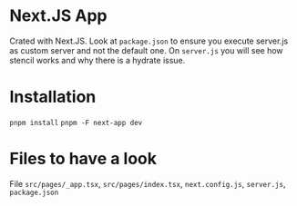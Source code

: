 # Next.JS App
Crated with Next.JS. Look at `package.json` to ensure you execute server.js as custom server and not the default one.
On `server.js` you will see how stencil works and why there is a hydrate issue.

# Installation
`pnpm install`
`pnpm -F next-app dev`

# Files to have a look
File `src/pages/_app.tsx`, `src/pages/index.tsx`, `next.config.js`, `server.js`, `package.json`

